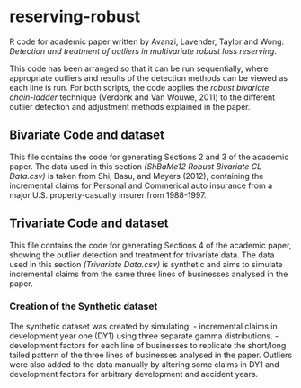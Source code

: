 # reserving-robust
R code for academic paper written by Avanzi, Lavender, Taylor and Wong: *Detection and treatment of outliers in multivariate robust loss reserving*.

This code has been arranged so that it can be run sequentially, where appropriate outliers and results of the detection methods can be viewed as each line is run. For both scripts, the code applies the *robust bivariate chain-ladder* technique (Verdonk and Van Wouwe, 2011) to the different outlier detection and adjustment methods explained in the paper.

## Bivariate Code and dataset
This file contains the code for generating Sections 2 and 3 of the academic paper. The data used in this section *(ShBaMe12 Robust Bivariate CL Data.csv)* is taken from Shi, Basu, and Meyers (2012), containing the incremental claims for Personal and Commerical auto insurance from a major U.S. property-casualty insurer from 1988-1997.

## Trivariate Code and dataset
This file contains the code for generating Sections 4 of the academic paper, showing the outlier detection and treatment for trivariate data. The data used in this section *(Trivariate Data.csv)* is synthetic and aims to simulate incremental claims from the same three lines of businesses analysed in the paper.

### Creation of the Synthetic dataset
The synthetic dataset was created by simulating:
    - incremental claims in development year one (DY1) using three separate gamma distributions.
    - development factors for each line of businesses to replicate the short/long tailed pattern of the three lines of businesses analysed in the paper.
Outliers were also added to the data manually by altering some claims in DY1 and development factors for arbitrary development and accident years.
